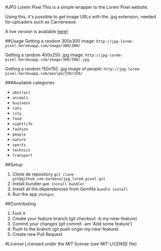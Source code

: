 #JPG Lorem Pixel
This is a simple wrapper to the Lorem Pixel website.

Using this, it's possible to get image URLs with the .jpg extension, needed for uploaders such as Carrierwave.

A live version is available [here!](http://jpg-lorem-pixel.herokuapp.com)

##Usage
Getting a random 300x300 image:
`http://jpg-lorem-pixel.herokuapp.com/image/300/300/`

Getting a random 400x250 .jpg image:
`http://jpg-lorem-pixel.herokuapp.com/image/300/300/.jpg`

Getting a random 150x150 .jpg image of people:
`http://jpg-lorem-pixel.herokuapp.com/peolpe/150/150/`

###Available categories
* `abstract`
* `animals`
* `business`
* `cats`
* `city`
* `food`
* `nightlife`
* `fashion `
* `people `
* `nature `
* `sports`
* `technics`
* `transport`

##Setup
1. Clone de repository
`git clone git@github.com:barboza/jpg_lorem_pixel.git`
2. Install bundler
`gem install bundler`
3. Install all the dependencies from Gemfile
`bundle install`
4. Run the app
`shotgun`

##Contributing
1. Fork it
2. Create your feature branch (git checkout -b my-new-feature)
3. Commit your changes (git commit -am 'Add some feature')
4. Push to the branch (git push origin my-new-feature)
5. Create new Pull Request

#License
Licensed under the MIT license (see MIT-LICENSE file)

